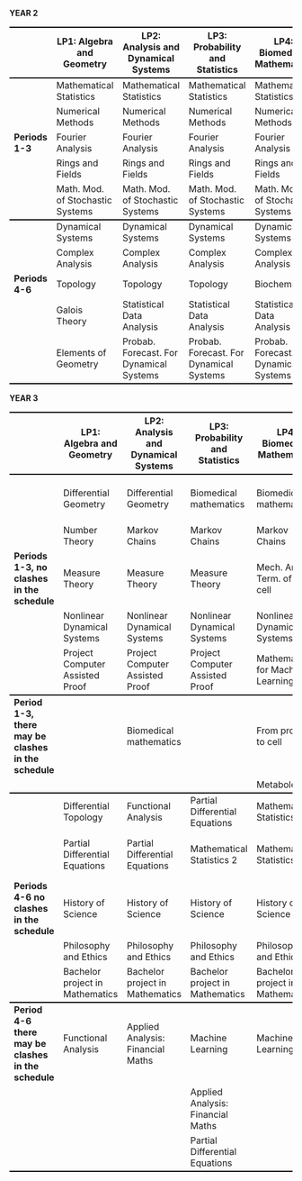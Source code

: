 <!-- --- -->
<!-- title: Welcome to the VU BSc Mathematics webpage -->
<!-- --- -->


<!-- **Year 2** -->

<!--              | LP1: Algebra and Geometry | LP2: Analysis and Dynamical Systems | LP3: Probability and Statistics | LP4: Biomedical Mathematics | LP5: Computer Science | LP6: Data Science | LP7: Optimisation and Economics | -->
<!-- |-------------|---------------------------|--------------------------------------|---------------------------------|----------------------------|----------------------|-------------------|----------------------------------| -->
<!-- |                  | Mathematical Statistics    | Mathematical Statistics               | Mathematical Statistics         | Mathematical Statistics     | Mathematical Statistics | Mathematical Statistics | Mathematical Statistics          | -->
<!-- |                  | Numerical Methods          | Numerical Methods                     | Numerical Methods               | Numerical Methods           | Numerical Methods      | Numerical Methods   | Numerical Methods                | -->
<!-- |  **Periods 1-3** | Fourier Analysis           | Fourier Analysis                      | Fourier Analysis                | Fourier Analysis            | Fourier Analysis       | Fourier Analysis    | Fourier Analysis                 | -->
<!-- |                  | Rings and Fields           | Rings and Fields                      | Rings and Fields                | Rings and Fields            | Computer Programming    | Computer Programming  | Operations Research 1            | -->
<!-- |                  | Math. Mod. of Stochastic Systems | Math. Mod. of Stochastic Systems      | Math. Mod. of Stochastic Systems | Math. Mod. of Stochastic Systems | Math. Mod. of Stochastic Systems | Math. Mod. of Stochastic Systems | Math. Mod. of Stochastic Systems | -->
<!-- |  ** --- **   |  ** --- **   |   ** --- **   |   ** --- **   |   ** --- **   |   ** --- **   |   ** --- **   |   ** --- **   | --> 
<!-- |                 | Dynamical Systems          | Dynamical Systems                     | Dynamical Systems               | Dynamical Systems           | Dynamical Systems      | Dynamical Systems   | Dynamical Systems                | -->
<!-- |                 | Complex Analysis           | Complex Analysis                      | Complex Analysis                | Complex Analysis            | Complex Analysis       | Complex Analysis    | Complex Analysis                 | -->
<!-- | **Periods 4-6** | Topology                  | Topology                             | Topology                        | Biochemistry                | Computer Networks      | Data Engineering      | Operations Research 2           | -->
<!-- |                 | Galois Theory             | Statistical Data Analysis            | Statistical Data Analysis       | Statistical Data Analysis    | Statistical Data Analysis | Statistical Data Analysis | Statistical Data Analysis         | -->
<!-- |                 | Elements of Geometry       | Probab. Forecast. For Dynamical Systems | Probab. Forecast. For Dynamical Systems | Probab. Forecast. For Dynamical Systems | Probab. Forecast. For Dynamical Systems | Probab. Forecast. For Dynamical Systems | Probab. Forecast. For Dynamical Systems | -->
<!-- |-------------|---------------------------|--------------------------------------|---------------------------------|----------------------------|----------------------|-------------------|----------------------------------| -->

<!-- **Year 3** -->

<!-- |             | LP1: Algebra and Geometry | LP2: Analysis and Dynamical Systems | LP3: Probability and Statistics | LP4: Biomedical Mathematics | LP5: Computer Science | LP6: Data Science | LP7: Optimisation and Economics | -->
<!-- |-------------|---------------------------|-------------------------------------|--------------------------------|----------------------------|----------------------|-------------------|----------------------------------| -->
<!-- |                                                      | Differential Geometry     | Differential Geometry                | Biomedical mathematics         | Biomedical mathematics      | Data structures & algorithms (AI)    | Data structures & algorithms (AI)     | Mathematical Economics 1           | -->
<!-- |                                                      | Number Theory             | Markov Chains                       | Markov Chains                  | Markov Chains              | Markov Chains                        | Markov Chains                         | Markov Chains                      | -->
<!-- |  **Periods 1-3**, no clashes in the schedule         | Measure Theory            | Measure Theory                      | Measure Theory                 | Mech. And Term. of the cell | Equational Programming                | Biomedical mathematics                | Information Retrieval              | -->
<!-- |                                                      | Nonlinear Dynamical Systems | Nonlinear Dynamical Systems        | Nonlinear Dynamical Systems    | Mathematics for Machine Learning | Project Computer Assisted Proof       | Project Computer Assisted Proof       |                                     | -->
<!-- | **Period 1-3**, there may be clashes in the schedule |                           | Biomedical mathematics                   |                            | From protein to cell        | Nonlinear Dynamical Systems         | Data Analytics and Privacy | | -->
<!-- |                                                      |                           |                                          |                            | Metabolomics                |                                     |                            | | -->
<!-- |-------------|---------------------------|-------------------------------------|--------------------------------|----------------------------|----------------------|-------------------|----------------------------------| -->
<!-- |                                               | Differential Topology        | Functional Analysis                | Partial Differential Equations   | Mathematical Statistics 2     | Databases                        | Machine Learning                  | Mathematical Statistics 2         | -->
<!-- |  **Periods 4-6** no clashes in the schedule   | History of Science           | History of Science                  | History of Science               | History of Science            | History of Science               | History of Science               | History of Science                | -->
<!-- |                                       | Philosophy and Ethics        | Philosophy and Ethics               | Philosophy and Ethics            | Philosophy and Ethics         | Bachelor project in Mathematics   | Bachelor project in Mathematics    | Bachelor project in Mathematics    | -->
<!-- |                                       | Bachelor project in Mathematics | Bachelor project in Mathematics    | Bachelor project in Mathematics   | Bachelor project in Mathematics |                                |                                  |                                    | -->
<!-- |-------------|---------------------------|-------------------------------------|--------------------------------|----------------------------|----------------------|-------------------|----------------------------------| -->
<!-- | **Period 4-6** there may be clashes in the schedule | Functional Analysis              | Applied Analysis: Financial Maths    | Machine Learning                | Machine Learning              | Partial Differential Equations    | Applied Analysis: Financial Maths | Mathematical Economics 2         | -->
<!-- |                                                     |                                  |                                      | Applied Analysis: Financial Maths |                             | Automata and Complexity           | Complex Analysis                  | Operations Research 3            | -->
<!-- |                                                     |                                  |                                      | Partial Differential Equations |                             |                                   |                                   |                                  | -->
<!-- |-------------|---------------------------|--------------------------------------|---------------------------------|----------------------------|----------------------|-------------------|----------------------------------| -->


**YEAR 2**

<table>
    <tr>
        <th style="border-top: 2px solid black; border-bottom: 2px solid black;"></th>
        <th style="border-top: 2px solid black; border-bottom: 2px solid black;">LP1: Algebra and Geometry</th>
        <th style="border-top: 2px solid black; border-bottom: 2px solid black;">LP2: Analysis and Dynamical Systems</th>
        <th style="border-top: 2px solid black; border-bottom: 2px solid black;">LP3: Probability and Statistics</th>
        <th style="border-top: 2px solid black; border-bottom: 2px solid black;">LP4: Biomedical Mathematics</th>
        <th style="border-top: 2px solid black; border-bottom: 2px solid black;">LP5: Computer Science</th>
        <th style="border-top: 2px solid black; border-bottom: 2px solid black;">LP6: Data Science</th>
        <th style="border-top: 2px solid black; border-bottom: 2px solid black;">LP7: Optimisation and Economics</th>
    </tr>
    <tr>
        <td></td>
        <td>Mathematical Statistics</td>
        <td>Mathematical Statistics</td>
        <td>Mathematical Statistics</td>
        <td>Mathematical Statistics</td>
        <td>Mathematical Statistics</td>
        <td>Mathematical Statistics</td>
        <td>Mathematical Statistics</td>
    </tr>
    <tr>
        <td></td>
        <td>Numerical Methods</td>
        <td>Numerical Methods</td>
        <td>Numerical Methods</td>
        <td>Numerical Methods</td>
        <td>Numerical Methods</td>
        <td>Numerical Methods</td>
        <td>Numerical Methods</td>
    </tr>
    <tr>
        <td><strong>Periods 1-3</strong></td>
        <td>Fourier Analysis</td>
        <td>Fourier Analysis</td>
        <td>Fourier Analysis</td>
        <td>Fourier Analysis</td>
        <td>Fourier Analysis</td>
        <td>Fourier Analysis</td>
        <td>Fourier Analysis</td>
    </tr>
    <tr>
        <td></td>
        <td>Rings and Fields</td>
        <td>Rings and Fields</td>
        <td>Rings and Fields</td>
        <td>Rings and Fields</td>
        <td>Computer Programming</td>
        <td>Computer Programming</td>
        <td>Operations Research 1</td>
    </tr>
    <tr>
        <td style=" border-bottom: 2px solid black;"></td>
        <td style=" border-bottom: 2px solid black;">Math. Mod. of Stochastic Systems</td>
        <td style=" border-bottom: 2px solid black;">Math. Mod. of Stochastic Systems</td>
        <td style=" border-bottom: 2px solid black;">Math. Mod. of Stochastic Systems</td>
        <td style=" border-bottom: 2px solid black;">Math. Mod. of Stochastic Systems</td>
        <td style=" border-bottom: 2px solid black;">Math. Mod. of Stochastic Systems</td>
        <td style=" border-bottom: 2px solid black;">Math. Mod. of Stochastic Systems</td>
        <td style=" border-bottom: 2px solid black;">Math. Mod. of Stochastic Systems</td>
    </tr>
    <tr>
        <!-- <td colspan="8" style="border-top: 2px solid black; border-bottom: 2px solid black;"></td> <!-1- Thick horizontal separator -1-> -->
    </tr>
    <tr>
        <td></td>
        <td>Dynamical Systems</td>
        <td>Dynamical Systems</td>
        <td>Dynamical Systems</td>
        <td>Dynamical Systems</td>
        <td>Dynamical Systems</td>
        <td>Dynamical Systems</td>
        <td>Dynamical Systems</td>
    </tr>
    <tr>
        <td></td>
        <td>Complex Analysis</td>
        <td>Complex Analysis</td>
        <td>Complex Analysis</td>
        <td>Complex Analysis</td>
        <td>Complex Analysis</td>
        <td>Complex Analysis</td>
        <td>Complex Analysis</td>
    </tr>
    <tr>
        <td><strong>Periods 4-6</strong></td>
        <td>Topology</td>
        <td>Topology</td>
        <td>Topology</td>
        <td>Biochemistry</td>
        <td>Computer Networks</td>
        <td>Data Engineering</td>
        <td>Operations Research 2</td>
    </tr>
    <tr>
        <td></td>
        <td>Galois Theory</td>
        <td>Statistical Data Analysis</td>
        <td>Statistical Data Analysis</td>
        <td>Statistical Data Analysis</td>
        <td>Statistical Data Analysis</td>
        <td>Statistical Data Analysis</td>
        <td>Statistical Data Analysis</td>
    </tr>
    <tr>
        <td style=" border-bottom: 2px solid black;"></td>
        <td style=" border-bottom: 2px solid black;">Elements of Geometry</td>
        <td style=" border-bottom: 2px solid black;">Probab. Forecast. For Dynamical Systems</td>
        <td style=" border-bottom: 2px solid black;">Probab. Forecast. For Dynamical Systems</td>
        <td style=" border-bottom: 2px solid black;">Probab. Forecast. For Dynamical Systems</td>
        <td style=" border-bottom: 2px solid black;">Probab. Forecast. For Dynamical Systems</td>
        <td style=" border-bottom: 2px solid black;">Probab. Forecast. For Dynamical Systems</td>
        <td style=" border-bottom: 2px solid black;">Probab. Forecast. For Dynamical Systems</td>
    </tr>
</table>

**YEAR 3**

<table>
    <tr>
        <th style="border-top: 2px solid black; border-bottom: 2px solid black;"></th>
        <th style="border-top: 2px solid black; border-bottom: 2px solid black;">LP1: Algebra and Geometry</th>
        <th style="border-top: 2px solid black; border-bottom: 2px solid black;">LP2: Analysis and Dynamical Systems</th>
        <th style="border-top: 2px solid black; border-bottom: 2px solid black;">LP3: Probability and Statistics</th>
        <th style="border-top: 2px solid black; border-bottom: 2px solid black;">LP4: Biomedical Mathematics</th>
        <th style="border-top: 2px solid black; border-bottom: 2px solid black;">LP5: Computer Science</th>
        <th style="border-top: 2px solid black; border-bottom: 2px solid black;">LP6: Data Science</th>
        <th style="border-top: 2px solid black; border-bottom: 2px solid black;">LP7: Optimisation and Economics</th>
    </tr>
    <tr>
        <td></td>
        <td>Differential Geometry</td>
        <td>Differential Geometry</td>
        <td>Biomedical mathematics</td>
        <td>Biomedical mathematics</td>
        <td>Data structures & algorithms (AI)</td>
        <td>Data structures & algorithms (AI)</td>
        <td>Mathematical Economics 1</td>
    </tr>
    <tr>
        <td></td>
        <td>Number Theory</td>
        <td>Markov Chains</td>
        <td>Markov Chains</td>
        <td>Markov Chains</td>
        <td>Markov Chains</td>
        <td>Markov Chains</td>
        <td>Markov Chains</td>
    </tr>
    <tr>
        <td ><strong>Periods 1-3, no clashes in the schedule</strong></td>
        <td >Measure Theory</td>
        <td >Measure Theory</td>
        <td >Measure Theory</td>
        <td >Mech. And Term. of the cell</td>
        <td >Equational Programming</td>
        <td >Biomedical mathematics</td>
        <td >Measure Theory</td>
    </tr>
    <tr>
        <td></td>
        <td>Nonlinear Dynamical Systems</td>
        <td>Nonlinear Dynamical Systems</td>
        <td>Nonlinear Dynamical Systems</td>
        <td>Nonlinear Dynamical Systems</td>
        <td>Smart Systems Engineering</td>
        <td>Information Retrieval</td>
        <td>Nonlinear Dynamical Systems</td>
        <td></td>
    </tr>
    <tr>
        <!-- <td  style=" border-bottom: 2px solid black;"></td> -->
        <td style=" border-bottom: 2px solid black;"></td>
        <td style=" border-bottom: 2px solid black;">Project Computer Assisted Proof</td>
        <td style=" border-bottom: 2px solid black;">Project Computer Assisted Proof</td>
        <td style=" border-bottom: 2px solid black;">Project Computer Assisted Proof</td>
        <td style=" border-bottom: 2px solid black;">Mathematics for Machine Learning</td>
        <td style=" border-bottom: 2px solid black;">Project Computer Assisted Proof</td>
        <td style=" border-bottom: 2px solid black;">Mathematics for Machine Learning</td>
        <td style=" border-bottom: 2px solid black;">Project Computer Assisted Proof</td>
    </tr>
    <tr>
        <td><strong>Period 1-3, there may be clashes in the schedule</strong></td>
        <td></td>
        <td>Biomedical mathematics</td>
        <td></td>
        <td>From protein to cell</td>
        <td>Nonlinear Dynamical Systems</td>
        <td>Data Analytics and Privacy</td>
        <td></td>
    </tr>
    <tr>
        <td style=" border-bottom: 2px solid black;"></td>
        <td style=" border-bottom: 2px solid black;"></td>
        <td style=" border-bottom: 2px solid black;"></td>
        <td style=" border-bottom: 2px solid black;"></td>
        <td style=" border-bottom: 2px solid black;">Metabolomics</td>
        <td style=" border-bottom: 2px solid black;"></td>
        <td style=" border-bottom: 2px solid black;"></td>
        <td style=" border-bottom: 2px solid black;"></td>
    </tr>
    <tr>
        <td></td>
        <td>Differential Topology</td>
        <td>Functional Analysis</td>
        <td>Partial Differential Equations</td>
        <td>Mathematical Statistics 2</td>
        <td>Databases</td>
        <td>Machine Learning</td>
        <td>Mathematical Statistics 2</td>
    </tr>
    <tr>
        <td></td>
        <td>Partial Differential Equations</td>
        <td>Partial Differential Equations</td>
        <td>Mathematical Statistics 2</td>
        <td>Mathematical Statistics 2</td>
        <td>Mathematical Statistics 2</td>
        <td>Machine Learning</td>
        <td>Applied Analysis: Financial Mathematics</td>
    </tr>
    <tr>
        <td><strong>Periods 4-6 no clashes in the schedule</strong></td>
        <td>History of Science</td>
        <td>History of Science</td>
        <td>History of Science</td>
        <td>History of Science</td>
        <td>History of Science</td>
        <td>History of Science</td>
        <td>History of Science</td>
    </tr>
    <tr>
        <td></td>
        <td>Philosophy and Ethics</td>
        <td>Philosophy and Ethics</td>
        <td>Philosophy and Ethics</td>
        <td>Philosophy and Ethics</td>
        <td>Philosophy and Ethics</td>
        <td>Philosophy and Ethics</td>
        <td>Philosophy and Ethics</td>
    </tr>
    <tr>
        <td style=" border-bottom: 2px solid black;"></td>
        <td style=" border-bottom: 2px solid black;">Bachelor project in Mathematics</td>
        <td style=" border-bottom: 2px solid black;">Bachelor project in Mathematics</td>
        <td style=" border-bottom: 2px solid black;">Bachelor project in Mathematics</td>
        <td style=" border-bottom: 2px solid black;">Bachelor project in Mathematics</td>
        <td style=" border-bottom: 2px solid black;">Bachelor project in Mathematics</td>
        <td style=" border-bottom: 2px solid black;">Bachelor project in Mathematics</td>
        <td style=" border-bottom: 2px solid black;">Bachelor project in Mathematics</td>
    </tr>
    <tr>
        <td><strong>Period 4-6 there may be clashes in the schedule</strong></td>
        <td>Functional Analysis</td>
        <td>Applied Analysis: Financial Maths</td>
        <td>Machine Learning</td>
        <td>Machine Learning</td>
        <td>Partial Differential Equations</td>
        <td>Applied Analysis: Financial Maths</td>
        <td>Mathematical Economics 2</td>
    </tr>
    <tr>
        <td></td>
        <td></td>
        <td></td>
        <td>Applied Analysis: Financial Maths</td>
        <td></td>
        <td>Automata and Complexity</td>
        <td>Complex Analysis</td>
        <td>Operations Research 3</td>
    </tr>
    <tr>
        <td style=" border-bottom: 2px solid black;"></td>
        <td style=" border-bottom: 2px solid black;"></td>
        <td style=" border-bottom: 2px solid black;"></td>
        <td style=" border-bottom: 2px solid black;">Partial Differential Equations</td>
        <td style=" border-bottom: 2px solid black;"></td>
        <td style=" border-bottom: 2px solid black;"></td>
        <td style=" border-bottom: 2px solid black;"></td>
        <td style=" border-bottom: 2px solid black;"></td>
    </tr>
</table>
